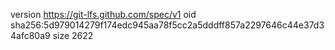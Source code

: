 version https://git-lfs.github.com/spec/v1
oid sha256:5d979014279f174edc945aa78f5cc2a5dddff857a2297646c44e37d34afc80a9
size 2622
